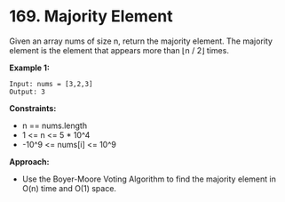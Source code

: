 # 169. Majority Element

Given an array nums of size n, return the majority element. The majority element is the element that appears more than ⌊n / 2⌋ times.

**Example 1:**
```
Input: nums = [3,2,3]
Output: 3
```

**Constraints:**
- n == nums.length
- 1 <= n <= 5 * 10^4
- -10^9 <= nums[i] <= 10^9

**Approach:**
- Use the Boyer-Moore Voting Algorithm to find the majority element in O(n) time and O(1) space.